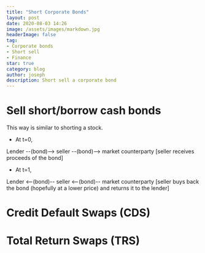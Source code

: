 ```yaml
---
title: "Short Corporate Bonds"
layout: post
date: 2020-08-03 14:26
image: /assets/images/markdown.jpg
headerImage: false
tag:
- Corporate bonds
- Short sell
- Finance
star: true
category: blog
author: joseph
description: Short sell a corporate bond
---
```

 
# Sell short/borrow cash bonds
This way is similar to shorting a stock. 

* At t=0, 

Lender --(bond)--> seller --(bond)--> market counterparty [seller receives proceeds of the bond]

* At t=1,

Lender <--(bond)-- seller <--(bond)-- market counterparty [seller buys back the bond (hopefully at a lower price) and returns it to the lender]

# Credit Default Swaps (CDS)

# Total Return Swaps (TRS)


